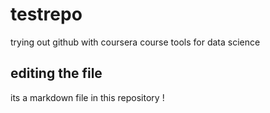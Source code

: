 # testrepo
trying out github with coursera course tools for data science
## editing the file
its a markdown file in this repository !
